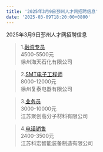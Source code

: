 ```yaml
---
title: '2025年3月9日邳州人才网招聘信息'
date: '2025-03-09T18:20:00+0800'
---
```

2025年3月9日邳州人才网招聘信息
<!--more-->
>1.[融资专员](https://www.pzhr.com/job/18663.html)<br>
>4500-5500元<br>
>徐州海天石化有限公司

>2.[SMT电子工程师](https://www.pzhr.com/job/18472.html)<br>
>8000-12000元<br>
>徐州复泰电器有限公司

>3.[业务员](https://www.pzhr.com/job/18615.html)<br>
>3000-10000元<br>
>江苏聚创高分子材料有限公司

>4.[电话销售](https://www.pzhr.com/job/18602.html)<br>
>2400-3500元<br>
>江苏科宏智能装备制造有限公司

